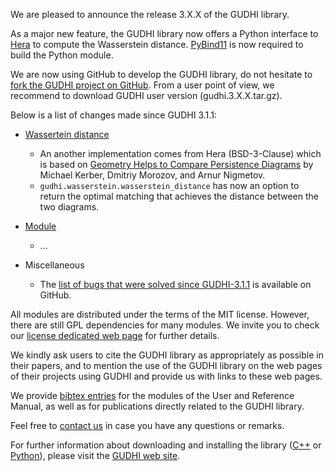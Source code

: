 We are pleased to announce the release 3.X.X of the GUDHI library.

As a major new feature, the GUDHI library now offers a Python interface to [Hera](https://bitbucket.org/grey_narn/hera/src/master/) to compute the Wasserstein distance.
[PyBind11](https://github.com/pybind/pybind11) is now required to build the Python module.

We are now using GitHub to develop the GUDHI library, do not hesitate to [fork the GUDHI project on GitHub](https://github.com/GUDHI/gudhi-devel). From a user point of view, we recommend to download GUDHI user version (gudhi.3.X.X.tar.gz).

Below is a list of changes made since GUDHI 3.1.1:

- [Wassertein distance](https://gudhi.inria.fr/python/latest/wasserstein_distance_user.html)
     - An another implementation comes from Hera (BSD-3-Clause) which is based on [Geometry Helps to Compare Persistence Diagrams](http://doi.acm.org/10.1145/3064175) by Michael Kerber, Dmitriy Morozov, and Arnur Nigmetov.
     - `gudhi.wasserstein.wasserstein_distance` has now an option to return the optimal matching that achieves the distance between the two diagrams.

- [Module](link)
     - ...

- Miscellaneous
     - The [list of bugs that were solved since GUDHI-3.1.1](https://github.com/GUDHI/gudhi-devel/issues?q=label%3A3.2.0+is%3Aclosed) is available on GitHub.

All modules are distributed under the terms of the MIT license.
However, there are still GPL dependencies for many modules. We invite you to check our [license dedicated web page](https://gudhi.inria.fr/licensing/) for further details.

We kindly ask users to cite the GUDHI library as appropriately as possible in their papers, and to mention the use of the GUDHI library on the web pages of their projects using GUDHI and provide us with links to these web pages.

We provide [bibtex entries](https://gudhi.inria.fr/doc/latest/_citation.html) for the modules of the User and Reference Manual, as well as for publications directly related to the GUDHI library. 

Feel free to [contact us](https://gudhi.inria.fr/contact/) in case you have any questions or remarks.

For further information about downloading and installing the library ([C++](https://gudhi.inria.fr/doc/latest/installation.html) or [Python](https://gudhi.inria.fr/python/latest/installation.html)), please visit the [GUDHI web site](https://gudhi.inria.fr/).

